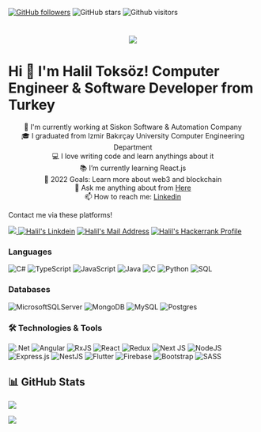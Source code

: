 [![GitHub followers](https://img.shields.io/github/followers/haliltokszz?style=social)](https://github.com/haliltokszz?tab=followers)
![GitHub stars](https://img.shields.io/github/stars/haliltokszz?style=social)
![Github visitors](https://api.visitorbadge.io/api/VisitorHit?user=haliltokszz&repo=github-visitors-badge&countColor=%237B1E7A)

<h1 align="center">
  <a href="https://git.io/typing-svg">
    <img src="https://readme-typing-svg.herokuapp.com/?lines=Hello,+There!+👋;I+am+Halil+TOKSÖZ....;Nice+to+meet+you!&center=true&size=30">
  </a>
</h1>

# Hi 👋 I'm Halil Toksöz! Computer Engineer & Software Developer from Turkey

<p align="center">
  🔬 I'm currently working at Siskon Software & Automation Company
  <br>
  🎓 I graduated from Izmir Bakırçay University Computer Engineering Department
  <br>
  💻 I love writing code and learn anythings about it
  <br>
  📚 I’m currently learning React.js
  <br>
  🥅 2022 Goals: Learn more about web3 and blockchain
  <br>
  💬 Ask me anything about from <a href="https://github.com/haliltokszz/haliltokszz/issues" title="Issues">Here</a>
  <br>
  📫 How to reach me: <a href="https://www.linkedin.com/in/halil-toks%C3%B6z-2b634317b/" target="_blank" rel="nofollow">Linkedin</a>
</p>

Contact me via these platforms!

<a href="https://www.instagram.com/halil.toksozz/"> <img src="https://img.shields.io/badge/Instagram-E4405F?style=for-the-badge&logo=instagram&logoColor=white"></img> </a>
<a href="https://www.linkedin.com/in/halil-toks%C3%B6z-2b634317b/" target="_blank" rel="nofollow"><img alt="Halil's Linkdein" src="https://img.shields.io/badge/LinkedIn-0077B5?style=for-the-badge&logo=linkedin&logoColor=white" /></a>
<a href="mailto:toksozhalil@gmail.com" target="_blank" rel="nofollow"><img alt="Halil's Mail Address" src="https://img.shields.io/badge/Gmail-D14836?style=for-the-badge&logo=gmail&logoColor=white" /></a>
<a href="https://www.hackerrank.com/toksozhalil" title="HackerRank Profile"><img alt="Halil's Hackerrank Profile" src="https://img.shields.io/badge/-Hackerrank-2EC866?style=for-the-badge&logo=HackerRank&logoColor=white"></a>

### Languages

![C#](https://img.shields.io/badge/c%23-%23239120.svg?&logo=c-sharp)
![TypeScript](https://img.shields.io/badge/-TypeScript-000?&logo=TypeScript)
![JavaScript](https://img.shields.io/badge/-JavaScript-000?&logo=JavaScript)
![Java](https://img.shields.io/badge/-Java-000?&logo=Java&logoColor=007396)
![C](https://img.shields.io/badge/-C-000?&logo=C)
![Python](https://img.shields.io/badge/-Python-000?&logo=Python)
![SQL](https://img.shields.io/badge/-SQL-000?&logo=MySQL)

### Databases

![MicrosoftSQLServer](https://img.shields.io/badge/Microsoft%20SQL%20Sever-CC2927?style=for-the-badge&logo=microsoft%20sql%20server&logoColor=white)
![MongoDB](https://img.shields.io/badge/MongoDB-%234ea94b.svg?style=for-the-badge&logo=mongodb&logoColor=white)
![MySQL](https://img.shields.io/badge/mysql-%2300f.svg?style=for-the-badge&logo=mysql&logoColor=white)
![Postgres](https://img.shields.io/badge/postgres-%23316192.svg?style=for-the-badge&logo=postgresql&logoColor=white)

### 🛠 Technologies & Tools

![.Net](https://img.shields.io/badge/.NET-5C2D91?style=for-the-badge&logo=.net&logoColor=white)
![Angular](https://img.shields.io/badge/angular-%23DD0031.svg?style=for-the-badge&logo=angular&logoColor=white)
![RxJS](https://img.shields.io/badge/rxjs-%23B7178C.svg?style=for-the-badge&logo=reactivex&logoColor=white)
![React](https://img.shields.io/badge/react-%2320232a.svg?style=for-the-badge&logo=react&logoColor=%2361DAFB)
![Redux](https://img.shields.io/badge/redux-%23593d88.svg?style=for-the-badge&logo=redux&logoColor=white)
![Next JS](https://img.shields.io/badge/Next-black?style=for-the-badge&logo=next.js&logoColor=white)
![NodeJS](https://img.shields.io/badge/node.js-6DA55F?style=for-the-badge&logo=node.js&logoColor=white)
![Express.js](https://img.shields.io/badge/express.js-%23404d59.svg?style=for-the-badge&logo=express&logoColor=%2361DAFB)
![NestJS](https://img.shields.io/badge/nestjs-%23E0234E.svg?style=for-the-badge&logo=nestjs&logoColor=white)
![Flutter](https://img.shields.io/badge/Flutter-%2302569B.svg?style=for-the-badge&logo=Flutter&logoColor=white)
![Firebase](https://img.shields.io/badge/firebase-%23039BE5.svg?style=for-the-badge&logo=firebase)
![Bootstrap](https://img.shields.io/badge/bootstrap-%23563D7C.svg?style=for-the-badge&logo=bootstrap&logoColor=white)
![SASS](https://img.shields.io/badge/SASS-hotpink.svg?style=for-the-badge&logo=SASS&logoColor=white)

## 📊 GitHub Stats

<p align="center">
  <p>
    <img src="https://github-readme-stats.vercel.app/api?username=haliltokszz&count_private=true&show_icons=true&theme=tokyonight">
</p>
  <p>
  <img src="https://github-readme-stats.vercel.app/api/top-langs/?username=haliltokszz&hide=python&layout=compact&show_icons=true&theme=tokyonight">
  </p>
</p>
